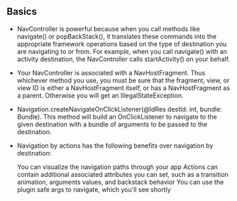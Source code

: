 ## Basics

* NavController is powerful because when you call methods like navigate() or popBackStack(), it translates these commands 
  into the appropriate framework operations based on the type of destination you are navigating to or from. 
  For example, when you call navigate() with an activity destination, the NavController calls startActivity() on your behalf.
  
* Your NavController is associated with a NavHostFragment. Thus whichever method you use, you must be sure that the fragment, 
  view, or view ID is either a NavHostFragment itself, or has a NavHostFragment as a parent. 
  Otherwise you will get an IllegalStateException.
  
* Navigation.createNavigateOnClickListener(@IdRes destId: int, bundle: Bundle). This method will build an OnClickListener 
  to navigate to the given destination with a bundle of arguments to be passed to the destination.
  
* Navigation by actions has the following benefits over navigation by destination:

    You can visualize the navigation paths through your app
    Actions can contain additional associated attributes you can set, such as a transition animation, arguments values, and backstack behavior
    You can use the plugin safe args to navigate, which you'll see shortly

